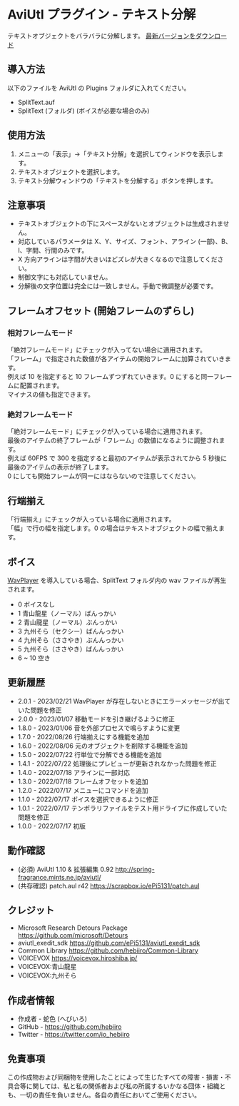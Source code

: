 ﻿# AviUtl プラグイン - テキスト分解

テキストオブジェクトをバラバラに分解します。
[最新バージョンをダウンロード](../../releases/latest/)

## 導入方法

以下のファイルを AviUtl の Plugins フォルダに入れてください。
* SplitText.auf
* SplitText (フォルダ) (ボイスが必要な場合のみ)

## 使用方法

1. メニューの「表示」->「テキスト分解」を選択してウィンドウを表示します。
1. テキストオブジェクトを選択します。
1. テキスト分解ウィンドウの「テキストを分解する」ボタンを押します。

## 注意事項

* テキストオブジェクトの下にスペースがないとオブジェクトは生成されません。
* 対応しているパラメータは X、Y、サイズ、フォント、アライン (一部)、B、I、字間、行間のみです。
* X 方向アラインは字間が大きいほどズレが大きくなるので注意してください。
* 制御文字にも対応していません。
* 分解後の文字位置は完全には一致しません。手動で微調整が必要です。

## フレームオフセット (開始フレームのずらし)

### 相対フレームモード

「絶対フレームモード」にチェックが入ってない場合に適用されます。<br>
「フレーム」で指定された数値が各アイテムの開始フレームに加算されていきます。<br>
例えば 10 を指定すると 10 フレームずつずれていきます。0 にすると同一フレームに配置されます。<br>
マイナスの値も指定できます。<br>

### 絶対フレームモード

「絶対フレームモード」にチェックが入っている場合に適用されます。<br>
最後のアイテムの終了フレームが「フレーム」の数値になるように調整されます。<br>
例えば 60FPS で 300 を指定すると最初のアイテムが表示されてから 5 秒後に最後のアイテムの表示が終了します。<br>
0 にしても開始フレームが同一にはならないので注意してください。<br>

## 行端揃え

「行端揃え」にチェックが入っている場合に適用されます。<br>
「幅」で行の幅を指定します。0 の場合はテキストオブジェクトの幅で揃えます。<br>

## ボイス

[WavPlayer](../../../WavPlayer/) を導入している場合、SplitText フォルダ内の wav ファイルが再生されます。

* 0 ボイスなし
* 1 青山龍星（ノーマル）ばんっかい
* 2 青山龍星（ノーマル）ぶんっかい
* 3 九州そら（セクシー）ばんんっかい
* 4 九州そら（ささやき）ぶんんっかい
* 5 九州そら（ささやき）ばんんっかい
* 6 ~ 10 空き

## 更新履歴

* 2.0.1 - 2023/02/21 WavPlayer が存在しないときにエラーメッセージが出ていた問題を修正
* 2.0.0 - 2023/01/07 移動モードを引き継げるように修正
* 1.8.0 - 2023/01/06 音を外部プロセスで鳴らすように変更
* 1.7.0 - 2022/08/26 行端揃えにする機能を追加
* 1.6.0 - 2022/08/06 元のオブジェクトを削除する機能を追加
* 1.5.0 - 2022/07/22 行単位で分解できる機能を追加
* 1.4.1 - 2022/07/22 処理後にプレビューが更新されなかった問題を修正
* 1.4.0 - 2022/07/18 アラインに一部対応
* 1.3.0 - 2022/07/18 フレームオフセットを追加
* 1.2.0 - 2022/07/17 メニューにコマンドを追加
* 1.1.0 - 2022/07/17 ボイスを選択できるように修正
* 1.0.1 - 2022/07/17 テンポラリファイルをテスト用ドライブに作成していた問題を修正
* 1.0.0 - 2022/07/17 初版

## 動作確認

* (必須) AviUtl 1.10 & 拡張編集 0.92 http://spring-fragrance.mints.ne.jp/aviutl/
* (共存確認) patch.aul r42 https://scrapbox.io/ePi5131/patch.aul

## クレジット

* Microsoft Research Detours Package https://github.com/microsoft/Detours
* aviutl_exedit_sdk https://github.com/ePi5131/aviutl_exedit_sdk
* Common Library https://github.com/hebiiro/Common-Library
* VOICEVOX https://voicevox.hiroshiba.jp/
* VOICEVOX:青山龍星
* VOICEVOX:九州そら

## 作成者情報
 
* 作成者 - 蛇色 (へびいろ)
* GitHub - https://github.com/hebiiro
* Twitter - https://twitter.com/io_hebiiro

## 免責事項

この作成物および同梱物を使用したことによって生じたすべての障害・損害・不具合等に関しては、私と私の関係者および私の所属するいかなる団体・組織とも、一切の責任を負いません。各自の責任においてご使用ください。
